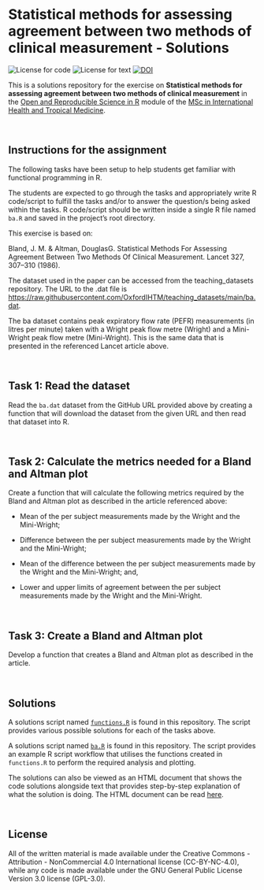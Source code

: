 # Statistical methods for assessing agreement between two methods of clinical measurement - Solutions

<!-- badges: start -->
![License for code](https://img.shields.io/badge/license_for_code-GPL3.0-blue)
![License for text](https://img.shields.io/badge/license_for_writing-CC_BY_4.0-blue)
[![DOI](https://zenodo.org/badge/894987070.svg)](https://zenodo.org/badge/latestdoi/894987070)
<!-- badges: end -->


This is a solutions repository for the exercise on **Statistical methods for assessing agreement between two methods of clinical measurement** in the [Open and Reproducible Science in R](https://oxford-ihtm.io/teaching) module of the [MSc in International Health and Tropical Medicine](https://www.tropicalmedicine.ox.ac.uk/study-with-us/msc-ihtm).

<br/>

## Instructions for the assignment
The following tasks have been setup to help students get familiar with functional programming in R.

The students are expected to go through the tasks and appropriately write R code/script to fulfill the tasks and/or to answer the question/s being asked within the tasks. R code/script should be written inside a single R file named `ba.R` and saved in the project’s root directory.

This exercise is based on:

Bland, J. M. & Altman, DouglasG. Statistical Methods For Assessing Agreement Between Two Methods Of Clinical Measurement. Lancet 327, 307–310 (1986).

The dataset used in the paper can be accessed from the teaching_datasets repository. The URL to the .dat file is https://raw.githubusercontent.com/OxfordIHTM/teaching_datasets/main/ba.dat.

The ba dataset contains peak expiratory flow rate (PEFR) measurements (in litres per minute) taken with a Wright peak flow metre (Wright) and a Mini-Wright peak flow metre (Mini-Wright). This is the same data that is presented in the referenced Lancet article above.

<br/>

## Task 1: Read the dataset

Read the `ba.dat` dataset from the GitHub URL provided above by creating a function that will download the dataset from the given URL and then read that dataset into R.

<br/>

## Task 2: Calculate the metrics needed for a Bland and Altman plot

Create a function that will calculate the following metrics required by the Bland and Altman plot as described in the article referenced above:

* Mean of the per subject measurements made by the Wright and the Mini-Wright;

* Difference between the per subject measurements made by the Wright and the Mini-Wright;

* Mean of the difference between the per subject measurements made by the Wright and the Mini-Wright; and,

* Lower and upper limits of agreement between the per subject measurements made by the Wright and the Mini-Wright.

<br/>

## Task 3: Create a Bland and Altman plot

Develop a function that creates a Bland and Altman plot as described in the article.

<br/>

## Solutions

A solutions script named [`functions.R`](https://github.com/OxfordIHTM/solutions-assessing-agreement-between-two-methods/blob/main/functions.R) is found in this repository. The script provides various possible solutions for each of the tasks above.

A solutions script named [`ba.R`](https://github.com/OxfordIHTM/solutions-assessing-agreement-between-two-methods/blob/ba.R) is found in this repository. The script provides an example R script workflow that utilises the functions created in `functions.R` to perform the required analysis and plotting.

The solutions can also be viewed as an HTML document that shows the code solutions alongside text that provides step-by-step explanation of what the solution is doing. The HTML document can be read [here](http://oxford-ihtm.io/solutions-assessing-agreement-between-two-methods/).

<br/>

## License

All of the written material is made available under the Creative
Commons - Attribution - NonCommercial 4.0 International license (CC-BY-NC-4.0),
while any code is made available under the GNU General Public License Version 3.0 license (GPL-3.0).

